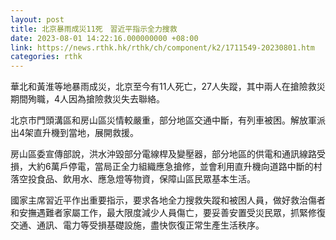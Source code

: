 ```yaml
---
layout: post
title: 北京暴雨成災11死　習近平指示全力搜救
date: 2023-08-01 14:22:16.000000000 +08:00
link: https://news.rthk.hk/rthk/ch/component/k2/1711549-20230801.htm
categories: rthk
---
```


華北和黃淮等地暴雨成災，北京至今有11人死亡，27人失蹤，其中兩人在搶險救災期間殉職，4人因為搶險救災失去聯絡。

北京市門頭溝區和房山區災情較嚴重，部分地區交通中斷，有列車被困。解放軍派出4架直升機到當地，展開救援。

房山區委宣傳部說，洪水沖毀部分電線桿及變壓器，部分地區的供電和通訊線路受損，大約6萬戶停電，當局正全力組織應急搶修，並會利用直升機向道路中斷的村落空投食品、飲用水、應急燈等物資，保障山區民眾基本生活。

國家主席習近平作出重要指示，要求各地全力搜救失蹤和被困人員，做好救治傷者和安撫遇難者家屬工作，最大限度減少人員傷亡，要妥善安置受災民眾，抓緊修復交通、通訊、電力等受損基礎設施，盡快恢復正常生產生活秩序。
